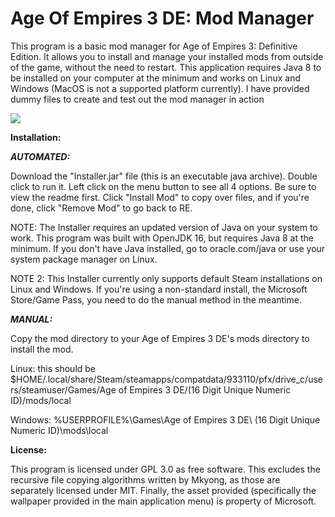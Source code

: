 # Age Of Empires 3 DE: Mod Manager

This program is a basic mod manager for Age of Empires 3: Definitive Edition. It allows you to install and manage your installed mods from outside of the game, without the need to restart. This application requires Java 8 to be installed on your computer at the minimum and works on Linux and Windows (MacOS is not a supported platform currently). I have provided dummy files to create and test out the mod manager in action 

<img
src="https://github.com/kck130030/Age-Of-Empires-3-DE-Mod-Manager/blob/master/AOE3DEInstaller.png">

<b>Installation:</b>

<b><i>AUTOMATED:</i></b> 

Download the "Installer.jar" file (this is an executable java archive).  Double
click to run it. Left click on the menu button to see all 4 options. Be sure to
view the readme first. Click "Install Mod" to copy over files, and if you're
done, click "Remove Mod" to go back to RE.

NOTE: The Installer requires an updated version of Java on your system to work.
This program was built with OpenJDK 16, but requires Java 8 at the minimum. If
you don't have Java installed, go to oracle.com/java or use your system package
manager on Linux. 

NOTE 2: This Installer currently only supports default Steam installations on
Linux and Windows. If you're using a non-standard install, the Microsoft
Store/Game Pass, you need to do the manual method in the meantime.

<b><i>MANUAL:</i></b>

Copy the mod directory to your Age of Empires 3 DE's mods directory to
install the mod.


Linux: this should be $HOME/.local/share/Steam/steamapps/compatdata/933110/pfx/drive_c/users/steamuser/Games/Age of Empires 3 DE/(16 Digit Unique Numeric ID)/mods/local

Windows: %USERPROFILE%\Games\Age of Empires 3 DE\ (16 Digit Unique Numeric ID)\mods\local 


<b>License:</b>

This program is licensed under GPL 3.0 as free software. This excludes the recursive file copying algorithms written by Mkyong, as those are separately licensed under MIT. Finally, the asset provided (specifically the wallpaper provided in the main application menu) is property of Microsoft.
